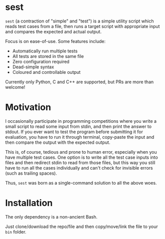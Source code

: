 # sest

`sest` (a contraction of "simple" and "test") is a simple utility script which reads test cases from a file, then runs a target script with appropriate input and compares the expected and actual output.

Focus is on ease-of-use. Some features include:
* Automatically run multiple tests
* All tests are stored in the same file
* Zero configuration required
* Dead-simple syntax
* Coloured and controllable output

Currently only Python, C and C++ are supported, but PRs are more than welcome!


# Motivation 

I occasionally participate in programming competitions where you write a small script to read some input from stdin, and then print the answer to stdout. If you ever want to test the program before submitting it for evaluation, you have to run it through terminal, copy-paste the input and then compare the output with the expected output.

This is, of course, tedious and prone to human error, especially when you have multiple test cases. One option is to write all the test case inputs into files and then redirect stdin to read from those files, but this way you still have to run all the cases individually and can't check for invisible errors (such as trailing spaces).

Thus, `sest` was born as a single-command solution to all the above woes.


# Installation

The only dependency is a non-ancient Bash.

Just clone/download the repo/file and then copy/move/link the file to your `bin` folder.

